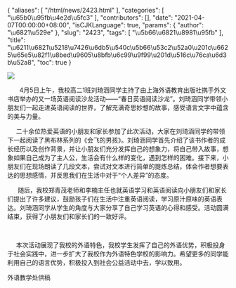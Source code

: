 {
    "aliases": [
        "/html/news/2423.html"
    ],
    "categories": [
        "\u65b0\u95fb\u4e2d\u5fc3"
    ],
    "contributors": [],
    "date": "2021-04-07T00:00:00+08:00",
    "isCJKLanguage": true,
    "params": {
        "author": "\u6821\u529e"
    },
    "slug": "2423",
    "tags": [
        "\u5b66\u6821\u8981\u95fb"
    ],
    "title": "\u6211\u6821\u5218\u7426\u6db5\u540c\u5b66\u53c2\u52a0\u201c\u6625\u65e5\u82f1\u8bed\u9605\u8bfb\u6c99\u9f99\u201d\u516c\u76ca\u6d3b\u52a8",
    "toc": true
}

![](https://cdn.tfls.online/mirror/full/0f516e16c87965baa50e13df9f98feb53e679d86.jpg)




       4月5日上午，我校高二1班刘琦涵同学主持了由上海外语教育出版社携手外文书店举办的又一场英语阅读沙龙活动——“春日英语阅读沙龙”。刘琦涵同学带领小朋友们一起走进英语阅读的世界，了解充满奇思妙想的故事，感受语言文字中蕴含的美与力量。




  





      二十余位热爱英语的小朋友和家长参加了此次活动，大家在刘琦涵同学的带领下一起阅读了黑布林系列的《会飞的男孩》。刘琦涵同学首先介绍了该书作者的成长经历以及创作背景，并让小朋友们充分发挥自己的想象力，将自己带入故事，想象如果自己成为了主人公，生活会有什么样的变化，遇到怎样的困难。接下来，小朋友们在现场朗读了几段文本，尝试对文本进行简单的提炼总结，体会作者想要表达的思想感情，并反思我们在生活中对于“个人差异”的态度。




  





  





      随后，我校郑青茂老师和李楠主任也就英语学习和英语阅读向小朋友们和家长们提出了许多建议，鼓励孩子们在生活中注重英语阅读，学习原汁原味的英语表达。刘琦涵同学从学生的角度与大家分享了自己学习英语的心得和感受。活动圆满结束，获得了小朋友们和家长们的一致好评。




     




     本次活动展现了我校的外语特色，我校学生发挥了自己的外语优势，积极投身于社会实践中，进一步扩大了我校作为外语特色学校的影响力。希望更多的同学能利用自己的语言优势，积极投入到社会公益活动中去，学以致用。




  






外语教学处供稿





  



